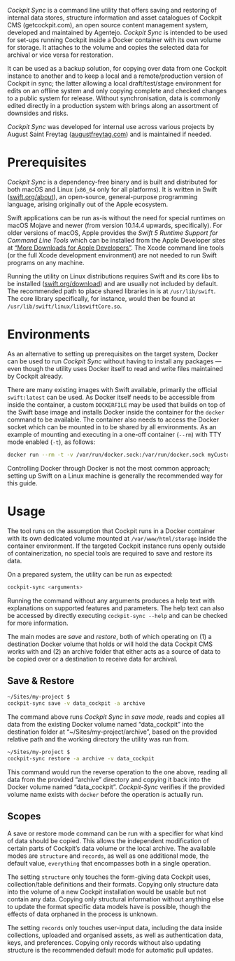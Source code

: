*Cockpit Sync* is a command line utility that offers saving and restoring of internal data stores, structure information and asset catalogues of Cockpit CMS (getcockpit.com), an open source content management system, developed and maintained by Agentejo. *Cockpit Sync* is intended to be used for set-ups running Cockpit inside a Docker container with its own volume for storage. It attaches to the volume and copies the selected data for archival or vice versa for restoration.

It can be used as a backup solution, for copying over data from one Cockpit instance to another and to keep a local and a remote/production version of Cockpit in sync; the latter allowing a local draft/test/stage environment for edits on an offline system and only copying complete and checked changes to a public system for release. Without synchronisation, data is commonly edited directly in a production system with brings along an assortment of downsides and risks.

*Cockpit Sync* was developed for internal use across various projects by August Saint Freytag ([augustfreytag.com](https://augustfreytag.com)) and is maintained if needed.

# Prerequisites

*Cockpit Sync* is a dependency-free binary and is built and distributed for both macOS and Linux (`x86_64` only for all platforms). It is written in Swift ([swift.org/about](https://swift.org/about)), an open-source, general-purpose programming language, arising originally out of the Apple ecosystem.

Swift applications can be run as-is without the need for special runtimes on macOS Mojave and newer (from version 10.14.4 upwards, specifically). For older versions of macOS, Apple provides the *Swift 5 Runtime Support for Command Line Tools* which can be installed from the Apple Developer sites at [“More Downloads for Apple Developers”](https://developer.apple.com/download/more/). The Xcode command line tools (or the full Xcode development environment) are not needed to run Swift programs on any machine.

Running the utility on Linux distributions requires Swift and its core libs to be installed ([swift.org/download](https://swift.org/download)) and are usually not included by default. The recommended path to place shared libraries in is at `/usr/lib/swift`. The core library specifically, for instance, would then be found at `/usr/lib/swift/linux/libswiftCore.so`.

# Environments

As an alternative to setting up prerequisites on the target system, Docker can be used to run *Cockpit Sync* without having to install any packages — even though the utility uses Docker itself to read and write files maintained by Cockpit already.

There are many existing images with Swift available, primarily the official `swift:latest` can be used. As Docker itself needs to be accessible from inside the container, a custom `DOCKERFILE` may be used that builds on top of the Swift base image and installs Docker inside the container for the `docker` command to be available. The container also needs to access the Docker socket which can be mounted in to be shared by all environments. As an example of mounting and executing in a one-off container (`--rm`) with TTY mode enabled (`-t`), as follows:

```sh
docker run --rm -t -v /var/run/docker.sock:/var/run/docker.sock myCustomImage cockpit-sync <arguments>
```

Controlling Docker through Docker is not the most common approach; setting up Swift on a Linux machine is generally the recommended way for this guide.

# Usage

The tool runs on the assumption that Cockpit runs in a Docker container with its own dedicated volume mounted at `/var/www/html/storage` inside the container environment. If the targeted Cockpit instance runs openly outside of containerization, no special tools are required to save and restore its data.

On a prepared system, the utility can be run as expected:

```sh
cockpit-sync <arguments>
```

Running the command without any arguments produces a help text with explanations on supported features and parameters. The help text can also be accessed by directly executing `cockpit-sync --help` and can be checked for more information.

The main modes are *save* and *restore*, both of which operating on (1) a destination Docker volume that holds or will hold the data Cockpit CMS works with and (2) an archive folder that either acts as a source of data to be copied over or a destination to receive data for archival.

## Save & Restore

```sh
~/Sites/my-project $
cockpit-sync save -v data_cockpit -a archive
```

The command above runs *Cockpit Sync* in *save mode*, reads and copies all data from the existing Docker volume named “data_cockpit” into the destination folder at “~/Sites/my-project/archive”, based on the provided relative path and the working directory the utility was run from.

```sh
~/Sites/my-project $
cockpit-sync restore -a archive -v data_cockpit
```

This command would run the reverse operation to the one above, reading all data from the provided “archive” directory and copying it back into the Docker volume named “data_cockpit”. *Cockpit-Sync* verifies if the provided volume name exists with `docker` before the operation is actually run.

## Scopes

A save or restore mode command can be run with a specifier for what kind of data should be copied. This allows the independent modification of certain parts of Cockpit’s data volume or the local archive. The available modes are `structure` and `records`, as well as one additional mode, the default value, `everything` that encompasses both in a single operation.

The setting `structure` only touches the form-giving data Cockpit uses, collection/table definitions and their formats. Copying only structure data into the volume of a new Cockpit installation would be usable but not contain any data. Copying only structural information without anything else to update the format specific data models have is possible, though the effects of data orphaned in the process is unknown.

The setting `records` only touches user-input data, including the data inside collections, uploaded and organised assets, as well as authentication data, keys, and preferences. Copying only records without also updating structure is the recommended default mode for automatic pull updates.
